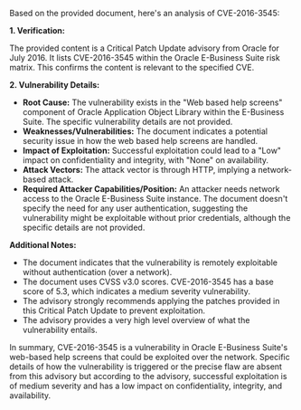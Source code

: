 Based on the provided document, here's an analysis of CVE-2016-3545:

**1. Verification:**

The provided content is a Critical Patch Update advisory from Oracle for July 2016. It lists CVE-2016-3545 within the Oracle E-Business Suite risk matrix. This confirms the content is relevant to the specified CVE.

**2. Vulnerability Details:**

*   **Root Cause:** The vulnerability exists in the "Web based help screens" component of Oracle Application Object Library within the E-Business Suite. The specific vulnerability details are not provided.
*   **Weaknesses/Vulnerabilities:** The document indicates a potential security issue in how the web based help screens are handled.
*   **Impact of Exploitation:** Successful exploitation could lead to a "Low" impact on confidentiality and integrity, with "None" on availability.
*   **Attack Vectors:** The attack vector is through HTTP, implying a network-based attack.
*   **Required Attacker Capabilities/Position:** An attacker needs network access to the Oracle E-Business Suite instance. The document doesn't specify the need for any user authentication, suggesting the vulnerability might be exploitable without prior credentials, although the specific details are not provided.

**Additional Notes:**

*   The document indicates that the vulnerability is remotely exploitable without authentication (over a network).
*   The document uses CVSS v3.0 scores. CVE-2016-3545 has a base score of 5.3, which indicates a medium severity vulnerability.
*   The advisory strongly recommends applying the patches provided in this Critical Patch Update to prevent exploitation.
*   The advisory provides a very high level overview of what the vulnerability entails.

In summary, CVE-2016-3545 is a vulnerability in Oracle E-Business Suite's web-based help screens that could be exploited over the network. Specific details of how the vulnerability is triggered or the precise flaw are absent from this advisory but according to the advisory, successful exploitation is of medium severity and has a low impact on confidentiality, integrity, and availability.